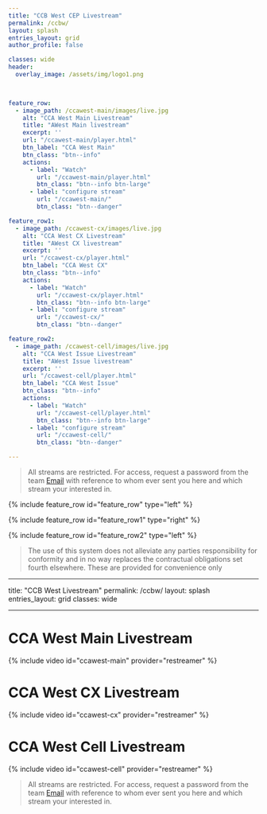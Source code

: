 ```yaml
---
title: "CCB West CEP Livestream"
permalink: /ccbw/
layout: splash
entries_layout: grid
author_profile: false

classes: wide
header:
  overlay_image: /assets/img/logo1.png
  


feature_row:
  - image_path: /ccawest-main/images/live.jpg
    alt: "CCA West Main Livestream"
    title: "AWest Main livestream"
    excerpt: ''
    url: "/ccawest-main/player.html"
    btn_label: "CCA West Main"
    btn_class: "btn--info"
    actions:
      - label: "Watch"
        url: "/ccawest-main/player.html"
        btn_class: "btn--info btn-large"
      - label: "configure stream"
        url: "/ccawest-main/"
        btn_class: "btn--danger"

feature_row1:
  - image_path: /ccawest-cx/images/live.jpg
    alt: "CCA West CX Livestream"
    title: "AWest CX livestream"
    excerpt: ''
    url: "/ccawest-cx/player.html"
    btn_label: "CCA West CX"
    btn_class: "btn--info"
    actions:
      - label: "Watch"
        url: "/ccawest-cx/player.html"
        btn_class: "btn--info btn-large"
      - label: "configure stream"
        url: "/ccawest-cx/"
        btn_class: "btn--danger"

feature_row2:
  - image_path: /ccawest-cell/images/live.jpg
    alt: "CCA West Issue Livestream"
    title: "AWest Issue livestream"
    excerpt: ''
    url: "/ccawest-cell/player.html"
    btn_label: "CCA West Issue"
    btn_class: "btn--info"
    actions:
      - label: "Watch"
        url: "/ccawest-cell/player.html"
        btn_class: "btn--info btn-large"
      - label: "configure stream"
        url: "/ccawest-cell/"
        btn_class: "btn--danger"

---
```


> All streams are restricted. For access, request a password from the team [Email](mailto:james@site-walk.org) with reference to whom ever sent you here and which stream your interested in.

{% include feature_row id="feature_row" type="left" %}

{% include feature_row id="feature_row1" type="right" %}

{% include feature_row id="feature_row2" type="left" %}


> The use of this system does not alleviate any parties responsibility for conformity and in no way replaces the contractual obligations set fourth elsewhere. These are provided for convenience only


---
title: "CCB West Livestream"
permalink: /ccbw/
layout: splash
entries_layout: grid
classes: wide

---

# CCA West Main Livestream

{% include video id="ccawest-main" provider="restreamer" %}

# CCA West CX Livestream

{% include video id="ccawest-cx" provider="restreamer" %}

# CCA West Cell Livestream

{% include video id="ccawest-cell" provider="restreamer" %}


> All streams are restricted. For access, request a password from the team [Email](mailto:james@site-walk.org) with reference to whom ever sent you here and which stream your interested in.